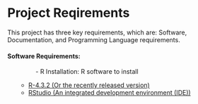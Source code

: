 <!-- linking md file to TextDesign.css file-->
<link rel="stylesheet" href="TextDesign.css">

<!-- Starting Reqiurement Documentation -->
<h1>Project Reqirements</h1>
<p>This project has three key requirements, which are: Software, Documentation, and Programming Language requirements.</p>

<h4>Software Requirements:</h4>
<ul>
    <dd>- R Installation: R software to install</dd>
    <ul>
         <li><a href="https://cran.r-project.org/bin/windows/base/">R-4.3.2 (Or the recently released version)</a></li>
          <li><a href="https://posit.co/download/rstudio-desktop/">RStudio (An integrated development environment (IDE))</a></li>
    </ul>
</ul>